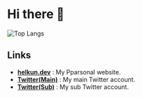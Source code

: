 # Hi there 👋

![Top Langs](https://github-readme-stats.vercel.app/api/top-langs/?username=hel-kun&show_icons=true&theme=dark)

## Links
- [**helkun.dev**](https://helkun.dev) : My Pparsonal website.
- [**Twitter(Main)**](https://x.com/hel_kun) : My main Twitter account.
- [**Twitter(Sub)**](https://x.com/madhell_uec) : My sub Twitter account.

<!--
**hel-kun/hel-kun** is a ✨ _special_ ✨ repository because its `README.md` (this file) appears on your GitHub profile.

Here are some ideas to get you started:

- 🔭 I’m currently working on ...
- 🌱 I’m currently learning ...
- 👯 I’m looking to collaborate on ...
- 🤔 I’m looking for help with ...
- 💬 Ask me about ...
- 📫 How to reach me: ...
- 😄 Pronouns: ...
- ⚡ Fun fact: ...
-->

